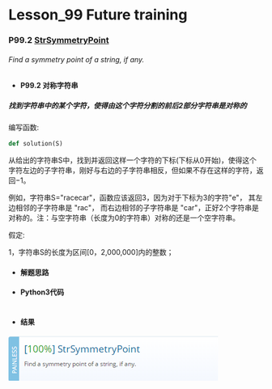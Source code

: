# Lesson_99 Future training


### P99.2 [StrSymmetryPoint](https://app.codility.com/programmers/lessons/99-future_training/str_symmetry_point/) 

###### Find a symmetry point of a string, if any.

* #### P99.2 对称字符串

##### 找到字符串中的某个字符，使得由这个字符分割的前后2部分字符串是对称的

编写函数:
```python
def solution(S)
```
从给出的字符串S中，找到并返回这样一个字符的下标(下标从0开始)，使得这个字符左边的子字符串，刚好与右边的子字符串相反，但如果不存在这样的字符，返回−1。

例如，字符串S="racecar"，函数应该返回3，因为对于下标为3的字符"e"， 其左边相邻的子字符串是 "rac"， 而右边相邻的子字符串是 "car"，正好2个字符串是对称的。注：与空字符串（长度为0的字符串）对称的还是一个空字符串。

假定:

  1，字符串S的长度为区间[0，2,000,000]内的整数；
* #### 解题思路

 

* #### Python3代码

```python

```

* #### 结果



![image](https://github.com/Anfany/Codility-Lessons-By-Python3/blob/master/L99_Future%20training/99.2.png)
